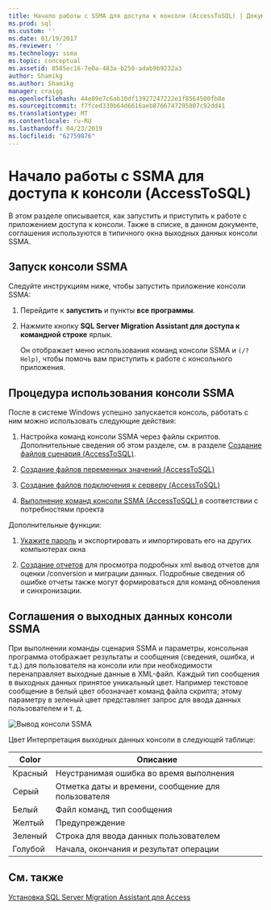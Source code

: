 ```yaml
---
title: Начало работы с SSMA для доступа к консоли (AccessToSQL) | Документация Майкрософт
ms.prod: sql
ms.custom: ''
ms.date: 01/19/2017
ms.reviewer: ''
ms.technology: ssma
ms.topic: conceptual
ms.assetid: 8585ec16-7e0a-483a-b250-adab9b9232a3
author: Shamikg
ms.author: Shamikg
manager: craigg
ms.openlocfilehash: 44e89e7c6ab10df13927247222e1f8564500fb8e
ms.sourcegitcommit: f7fced330b64d6616aeb8766747295807c92dd41
ms.translationtype: MT
ms.contentlocale: ru-RU
ms.lasthandoff: 04/23/2019
ms.locfileid: "62759876"
---
```

# <a name="getting-started-with-ssma-for-access-console-accesstosql"></a>Начало работы с SSMA для доступа к консоли (AccessToSQL)
В этом разделе описывается, как запустить и приступить к работе с приложением доступа к консоли. Также в списке, в данном документе, соглашения используются в типичного окна выходных данных консоли SSMA.  
  
## <a name="launching-ssma-console"></a>Запуск консоли SSMA  
Следуйте инструкциям ниже, чтобы запустить приложение консоли SSMA:  
  
1.  Перейдите к **запустить** и пункты **все программы**.  
  
2.  Нажмите кнопку **SQL Server Migration Assistant для доступа к командной строке** ярлык.  
  
    Он отображает меню использования команд консоли SSMA и `(/? Help)`, чтобы помочь вам приступить к работе с консольного приложения.  
  
## <a name="procedure-for-using-the-ssma-console"></a>Процедура использования консоли SSMA  
После в системе Windows успешно запускается консоль, работать с ним можно использовать следующие действия:  
  
1.  Настройка команд консоли SSMA через файлы скриптов. Дополнительные сведения об этом разделе, см. в разделе [Создание файлов сценария &#40;AccessToSQL&#41;](../../ssma/access/creating-script-files-accesstosql.md).  
  
2.  [Создание файлов переменных значений &#40;AccessToSQL&#41;](../../ssma/access/creating-variable-value-files-accesstosql.md)  
  
3.  [Создание файлов подключения к серверу &#40;AccessToSQL&#41;](../../ssma/access/creating-the-server-connection-files-accesstosql.md)  
  
4.  [Выполнение команд консоли SSMA &#40;AccessToSQL&#41; ](../../ssma/access/executing-the-ssma-console-accesstosql.md) в соответствии с потребностями проекта  
  
Дополнительные функции:  
  
1.  [Укажите пароль](managing-passwords-accesstosql.md) и экспортировать и импортировать его на других компьютерах окна  
  
2.  [Создание отчетов](generating-reports-accesstosql.md) для просмотра подробных xml вывод отчетов для оценки /conversion и миграции данных. Подробные сведения об ошибке отчеты также могут формироваться для команд обновления и синхронизации.  
  
## <a name="ssma-console-output-conventions"></a>Соглашения о выходных данных консоли SSMA  
При выполнении команды сценария SSMA и параметры, консольная программа отображает результаты и сообщения (сведения, ошибка, и т.д.) для пользователя на консоли или при необходимости перенаправляет выходные данные в XML-файл. Каждый тип сообщения в выходных данных принятое уникальный цвет. Например текстовое сообщение в белый цвет обозначает команд файла скрипта; этому параметру в зеленый цвет представляет запрос для ввода данных пользователем и т. д.  
  
![Вывод консоли SSMA](../../ssma/access/media/ssmaconsoleoutput.jpg "вывод консоли SSMA")  
  
Цвет Интерпретация выходных данных консоли в следующей таблице:  
  
|Color|Описание|  
|---------|---------------|  
|Красный|Неустранимая ошибка во время выполнения|  
|Серый|Отметка даты и времени, сообщение для пользователя|  
|Белый|Файл команд, тип сообщения|  
|Желтый|Предупреждение|  
|Зеленый|Строка для ввода данных пользователем|  
|Голубой|Начала, окончания и результат операции|  
  
## <a name="see-also"></a>См. также  
[Установка SQL Server Migration Assistant для Access](installing-sql-server-migration-assistant-for-access-accesstosql.md)  
  
